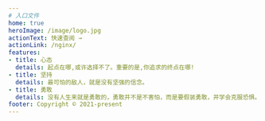 ```yaml
---
# 入口文件
home: true
heroImage: /image/logo.jpg
actionText: 快速查阅 →
actionLink: /nginx/
features:
- title: 心态
  details: 起点在哪,或许选择不了。重要的是,你追求的终点在哪!
- title: 坚持
  details: 最可怕的敌人，就是没有坚强的信念。
- title: 勇敢
  details: 没有人生来就是勇敢的，勇敢并不是不害怕，而是要假装勇敢，并学会克服恐惧。
footer: Copyright © 2021-present
---
```


